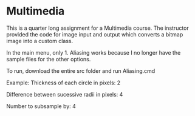 Multimedia
==========


This is a quarter long assignment for a Multimedia course.
The instructor provided the code for image input and output which converts a bitmap image into a custom class.

In the main menu, only 1. Aliasing works because I no longer have the sample files for the other options.

To run, download the entire src folder and run Aliasing.cmd 

Example:
Thickness of each circle in pixels: 2

Difference between sucessive radii in pixels: 4

Number to subsample by: 4
